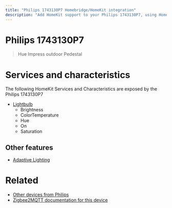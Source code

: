 ```yaml
---
title: "Philips 1743130P7 Homebridge/HomeKit integration"
description: "Add HomeKit support to your Philips 1743130P7, using Homebridge, Zigbee2MQTT and homebridge-z2m."
---
```

<!---
This file has been GENERATED using src/docgen/docgen.ts
DO NOT EDIT THIS FILE MANUALLY!
-->
# Philips 1743130P7
> Hue Impress outdoor Pedestal


# Services and characteristics
The following HomeKit Services and Characteristics are exposed by
the Philips 1743130P7

* [Lightbulb](../../light.md)
  * Brightness
  * ColorTemperature
  * Hue
  * On
  * Saturation


## Other features
* [Adaptive Lighting](../../light.md)


# Related
* [Other devices from Philips](../index.md#philips)
* [Zigbee2MQTT documentation for this device](https://www.zigbee2mqtt.io/devices/1743130P7.html)
